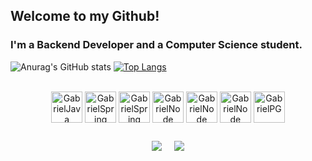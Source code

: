 ## Welcome to my Github!
### I'm a Backend Developer and a Computer Science student.

![Anurag's GitHub stats](https://github-readme-stats.vercel.app/api?username=gabrielrodrig0&show_icons=true&theme=tokyonight)
[![Top Langs](https://github-readme-stats.vercel.app/api/top-langs/?username=gabrielrodrig0&layout=compact&theme=tokyonight)](https://github.com/gabrielrodrig0/github-readme-stats)


<div style="display: inline_block" align="center"><br>
  <img align="center" alt="GabrielJava" height="50" width="50" src="https://cdn.jsdelivr.net/gh/devicons/devicon@latest/icons/java/java-original-wordmark.svg" />
  <img align="center" alt="GabrielSpring" height="50" width="50" src="https://cdn.jsdelivr.net/gh/devicons/devicon@latest/icons/spring/spring-original.svg" />
  <img  align="center" alt="GabrielSpring" height="50" width="50" src="https://cdn.jsdelivr.net/gh/devicons/devicon@latest/icons/javascript/javascript-original.svg" />
  <img align="center" alt="GabrielNode" height="50" width="50" src="https://cdn.jsdelivr.net/gh/devicons/devicon@latest/icons/nodejs/nodejs-original.svg" />
  <img align="center" alt="GabrielNode" height="50" width="50"  src="https://cdn.jsdelivr.net/gh/devicons/devicon@latest/icons/python/python-original.svg" />
  <img align="center" alt="GabrielNode" height="50" width="50" src="https://cdn.jsdelivr.net/gh/devicons/devicon@latest/icons/scikitlearn/scikitlearn-original.svg" />
  <img align="center" alt="GabrielPG" height="50" width="50" src="https://cdn.jsdelivr.net/gh/devicons/devicon@latest/icons/postgresql/postgresql-original.svg" />

 ##
 
<div style="display: flex; justify-content: center; gap: 20px;">
  <a href="mailto:gabrielrodrigonaga@gmail.com">
    <img src="https://img.shields.io/badge/-Gmail-%23333?style=for-the-badge&logo=gmail&logoColor=white" target="_blank">
  </a>
  <a href="https://www.linkedin.com/gabriel-rodrigo-dev" target="_blank">
    <img src="https://img.shields.io/badge/-LinkedIn-%230077B5?style=for-the-badge&logo=linkedin&logoColor=white" target="_blank">
  </a>
</div>
